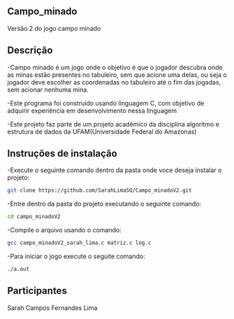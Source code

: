 ## Campo_minado
Versão 2 do jogo campo minado

## Descrição

-Campo minado é um jogo onde o objetivo é que o jogador descubra onde as minas estão presentes no tabuleiro, sem que acione uma delas, ou seja o jogador deve escolher as coordenadas no tabuleiro até o fim das jogadas, sem acionar nenhuma mina.

-Este programa foi construído usando linguagem C, com objetivo de adquirir experiência em desenvolvimento nessa linguagem 

-Este projeto faz parte de um projeto acadêmico da disciplina algoritmo e estrutura de dados da UFAM(Universidade Federal do Amazonas)

## Instruções de instalação

-Execute o seguinte comando dentro da pasta onde voce deseja instalar o projeto:
```bash
git clone https://github.com/SarahLimaSO/Campo_minadoV2.git

```

-Entre dentro da pasta do projeto executando o seguinte comando:

```bash
cd campo_minadoV2

```

-Compile o arquivo usando o comando:

```bash
gcc campo_minadoV2_sarah_lima.c matriz.c log.c

```

-Para iniciar o jogo execute o seguite comando:

```bash
./a.out
```

## Participantes
Sarah Campos Fernandes Lima
